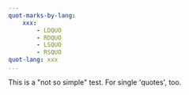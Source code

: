 ```yaml
---
quot-marks-by-lang:
    xxx:
        - LDQUO
        - RDQUO
        - LSQUO
        - RSQUO
quot-lang: xxx
...
```


This is a "not so simple" test.
For single 'quotes', too.
